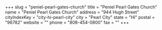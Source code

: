 +++
slug = "peniel-pearl-gates-church"
title = "Peniel Pearl Gates Church"
name = "Peniel Pearl Gates Church"
address = "944 Hugh Street"
cityIndexKey = "city-hi-pearl-city"
city = "Pearl City"
state = "HI"
postal = "96782"
website = ""
phone = "808-454-0800"
fax = ""
+++
